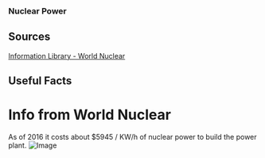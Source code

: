 ### Nuclear Power

## Sources

[Information Library - World Nuclear](https://www.world-nuclear.org/information-library.aspx)

## Useful Facts

# Info from World Nuclear
As of 2016 it costs about $5945 / KW/h of nuclear power to build the power plant.
![Image](https://www.world-nuclear.org/getmedia/fe465939-9448-47cf-9134-426e2c1e236f/Challenge-investment-cost-uncertainty.png.aspx)
